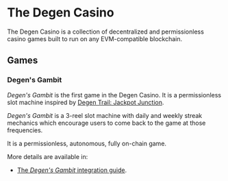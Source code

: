 # The Degen Casino

The Degen Casino is a collection of decentralized and permissionless casino games built to run on any
EVM-compatible blockchain.


## Games

### Degen's Gambit

*Degen's Gambit* is the first game in the Degen Casino. It is a permissionless slot machine inspired by [Degen Trail: Jackpot Junction](https://github.com/moonstream-to/degen-trail).

*Degen's Gambit* is a 3-reel slot machine with daily and weekly streak mechanics which encourage users to come back to the game at those frequencies.

It is a permissionless, autonomous, fully on-chain game.

More details are available in:
- [The *Degen's Gambit* integration guide](docs/DegenGambitIntegrationGuide.md).